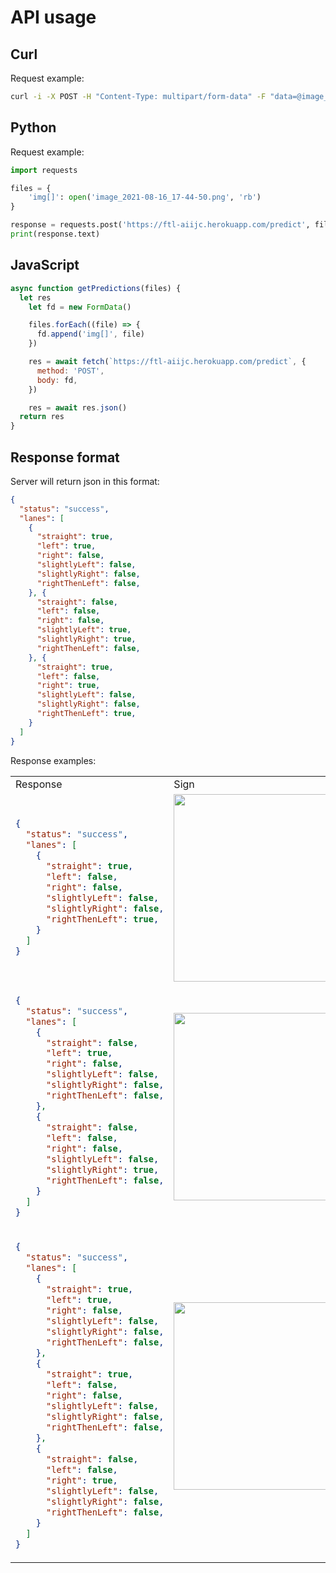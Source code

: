# API usage

## Curl

Request example:

```bash
curl -i -X POST -H "Content-Type: multipart/form-data" -F "data=@image_2021-08-16_17-44-50.png" https://ftl-aiijc.herokuapp.com/predict
```

## Python

Request example:

```python
import requests

files = {
    'img[]': open('image_2021-08-16_17-44-50.png', 'rb')
}

response = requests.post('https://ftl-aiijc.herokuapp.com/predict', files=files)
print(response.text)
```

## JavaScript

```javascript
async function getPredictions(files) {
  let res
    let fd = new FormData()

    files.forEach((file) => {
      fd.append('img[]', file)
    })

    res = await fetch(`https://ftl-aiijc.herokuapp.com/predict`, {
      method: 'POST',
      body: fd,
    })

    res = await res.json()
  return res
}
```

## Response format

Server will return json in this format:
```json
{
  "status": "success",
  "lanes": [
    {
      "straight": true,
      "left": true,
      "right": false,
      "slightlyLeft": false,
      "slightlyRight": false,
      "rightThenLeft": false,
    }, {
      "straight": false,
      "left": false,
      "right": false,
      "slightlyLeft": true,
      "slightlyRight": true,
      "rightThenLeft": false,
    }, {
      "straight": true,
      "left": false,
      "right": true,
      "slightlyLeft": false,
      "slightlyRight": false,
      "rightThenLeft": true,
    }
  ]
}
```

Response examples: 


<table>
<tr>
<td> Response </td> <td> Sign </td>
</tr>
<tr>
<td> 

```json
{
  "status": "success",
  "lanes": [
    {
      "straight": true,
      "left": false,
      "right": false,
      "slightlyLeft": false,
      "slightlyRight": false,
      "rightThenLeft": true,
    }
  ]
}
```

 </td>
<td>

<img src="https://i.imgur.com/t91YMqH.png" height="300"/>

</td>
</tr>

<tr>
<td> 

```json
{
  "status": "success",
  "lanes": [
    {
      "straight": false,
      "left": true,
      "right": false,
      "slightlyLeft": false,
      "slightlyRight": false,
      "rightThenLeft": false,
    },
    {
      "straight": false,
      "left": false,
      "right": false,
      "slightlyLeft": false,
      "slightlyRight": true,
      "rightThenLeft": false,
    }
  ]
}
```

 </td>
<td>

<img src="https://i.imgur.com/xJbipPk.png" height="300"/>

</td>
</tr>

<tr>
<td> 

```json
{
  "status": "success",
  "lanes": [
    {
      "straight": true,
      "left": true,
      "right": false,
      "slightlyLeft": false,
      "slightlyRight": false,
      "rightThenLeft": false,
    },
    {
      "straight": true,
      "left": false,
      "right": false,
      "slightlyLeft": false,
      "slightlyRight": false,
      "rightThenLeft": false,
    },
    {
      "straight": false,
      "left": false,
      "right": true,
      "slightlyLeft": false,
      "slightlyRight": false,
      "rightThenLeft": false,
    }
  ]
}
```

 </td>
<td>

<img src="https://i.imgur.com/niCAyhn.png" height="300"/>

</td>
</tr>

</table>